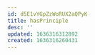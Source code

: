 ```yaml
---
id: d5E1vYGpZzWoRUX2aQPyK
title: hasPrinciple
desc: ''
updated: 1636316312892
created: 1636316260431
---
```


